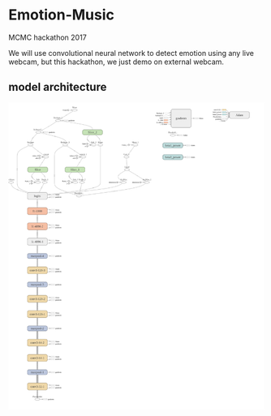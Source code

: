 # Emotion-Music
MCMC hackathon 2017

We will use convolutional neural network to detect emotion using any live webcam, but this hackathon, we just demo on external webcam.

## model architecture
![alt text](model.png)
